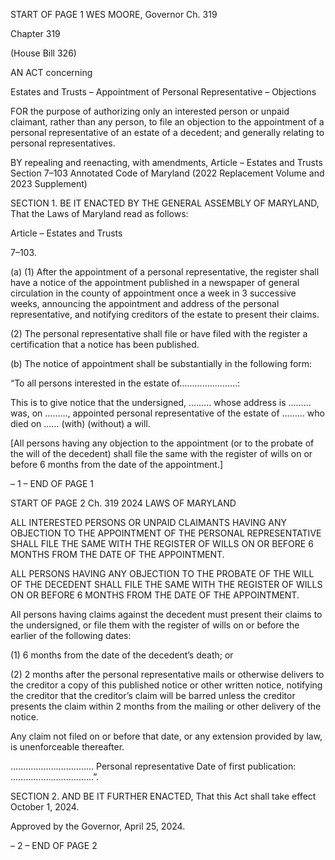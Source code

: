 START OF PAGE 1
WES MOORE, Governor Ch. 319

Chapter 319

(House Bill 326)

AN ACT concerning

Estates and Trusts – Appointment of Personal Representative – Objections

FOR the purpose of authorizing only an interested person or unpaid claimant, rather than
any person, to file an objection to the appointment of a personal representative of an
estate of a decedent; and generally relating to personal representatives.

BY repealing and reenacting, with amendments,
Article – Estates and Trusts
Section 7–103
Annotated Code of Maryland
(2022 Replacement Volume and 2023 Supplement)

SECTION 1. BE IT ENACTED BY THE GENERAL ASSEMBLY OF MARYLAND,
That the Laws of Maryland read as follows:

Article – Estates and Trusts

7–103.

(a) (1) After the appointment of a personal representative, the register shall
have a notice of the appointment published in a newspaper of general circulation in the
county of appointment once a week in 3 successive weeks, announcing the appointment and
address of the personal representative, and notifying creditors of the estate to present their
claims.

(2) The personal representative shall file or have filed with the register a
certification that a notice has been published.

(b) The notice of appointment shall be substantially in the following form:

“To all persons interested in the estate of.......................:

This is to give notice that the undersigned, ……… whose address is ……… was, on
………, appointed personal representative of the estate of ……… who died on …… (with)
(without) a will.

[All persons having any objection to the appointment (or to the probate of the will of
the decedent) shall file the same with the register of wills on or before 6 months from the
date of the appointment.]

– 1 –
END OF PAGE 1

START OF PAGE 2
Ch. 319 2024 LAWS OF MARYLAND

ALL INTERESTED PERSONS OR UNPAID CLAIMANTS HAVING ANY OBJECTION
TO THE APPOINTMENT OF THE PERSONAL REPRESENTATIVE SHALL FILE THE SAME
WITH THE REGISTER OF WILLS ON OR BEFORE 6 MONTHS FROM THE DATE OF THE
APPOINTMENT.

ALL PERSONS HAVING ANY OBJECTION TO THE PROBATE OF THE WILL OF THE
DECEDENT SHALL FILE THE SAME WITH THE REGISTER OF WILLS ON OR BEFORE 6
MONTHS FROM THE DATE OF THE APPOINTMENT.

All persons having claims against the decedent must present their claims to the
undersigned, or file them with the register of wills on or before the earlier of the following
dates:

(1) 6 months from the date of the decedent’s death; or

(2) 2 months after the personal representative mails or otherwise delivers
to the creditor a copy of this published notice or other written notice, notifying the creditor
that the creditor’s claim will be barred unless the creditor presents the claim within 2
months from the mailing or other delivery of the notice.

Any claim not filed on or before that date, or any extension provided by law, is
unenforceable thereafter.

……………………………
Personal representative
Date of first publication:
……………………………”.

SECTION 2. AND BE IT FURTHER ENACTED, That this Act shall take effect
October 1, 2024.

Approved by the Governor, April 25, 2024.

– 2 –
END OF PAGE 2